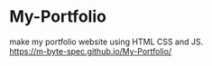 # My-Portfolio
make my portfolio website using HTML CSS and JS.<br>
 https://m-byte-spec.github.io/My-Portfolio/
